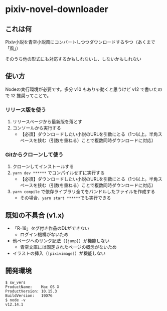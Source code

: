 # pixiv-novel-downloader

## これは何

Pixiv小説を青空小説風にコンバートしつつダウンロードするやつ（あくまで「風」）

そのうち他の形式にも対応するかもしれないし、しないかもしれない

## 使い方

Nodeの実行環境が必要です。多分 v10 もありゃ動くと思うけど v12 で書いたので 12 推奨ってことで。

### リリース版を使う

1. リリースページから最新版を落とす
1. コンソールから実行する
	- 【必須】ダウンロードしたい小説のURLを引数にとる（1つ以上。半角スペースを挟む（引数を重ねる）ことで複数同時ダウンロードに対応）

### Gitからクローンして使う

1. クローンしてインストールする
1. `yarn dev ******` でコンパイルせずに実行する
	- 【必須】ダウンロードしたい小説のURLを引数にとる（1つ以上。半角スペースを挟む（引数を重ねる）ことで複数同時ダウンロードに対応）
1. `yarn compile` で依存ライブラリ全てをバンドルしたファイルを作成する
	- その場合、`yarn start ******`でも実行できる


## 既知の不具合 (v1.x)

- 「R-18」タグ付き作品のDLができない
	- ログイン機構がないため
- 他ページへのリンク記法（`[jump]`）が機能しない
	- 青空文庫には固定されたページの概念がないため
- イラストの挿入（`[pixivimage]`）が機能しない

## 開発環境

```shell
$ sw_vers
ProductName:    Mac OS X
ProductVersion: 10.15.3
BuildVersion:   19D76
$ node -v
v12.14.1
```
